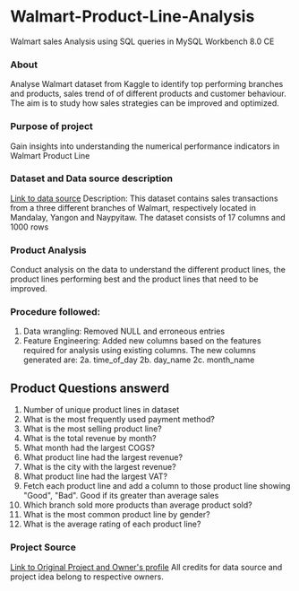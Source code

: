 # Walmart-Product-Line-Analysis
Walmart sales Analysis using SQL queries in MySQL Workbench 8.0 CE

### About
Analyse Walmart dataset from Kaggle to identify top performing branches and products, sales trend of of different products and customer behaviour. The aim is to study how sales strategies can be improved and optimized. 

### Purpose of project
Gain insights into understanding the numerical performance indicators in Walmart Product Line

### Dataset and Data source description
[Link to data source](https://www.kaggle.com/c/walmart-recruiting-store-sales-forecasting)
Description: This dataset contains sales transactions from a three different branches of Walmart, respectively located in Mandalay, Yangon and Naypyitaw. The dataset consists of 17 columns and 1000 rows

### Product Analysis
Conduct analysis on the data to understand the different product lines, the product lines performing best and the product lines that need to be improved.

### Procedure followed:
1. Data wrangling: Removed NULL and erroneous entries
2. Feature Engineering: Added new columns based on the features required for analysis using existing columns. The new columns generated are:
  2a. time_of_day
   2b. day_name
    2c. month_name

## Product Questions answerd
1. Number of unique product lines in dataset
2. What is the most frequently used payment method?
3. What is the most selling product line?
4. What is the total revenue by month?
5. What month had the largest COGS?
6. What product line had the largest revenue?
7. What is the city with the largest revenue?
8. What product line had the largest VAT?
9. Fetch each product line and add a column to those product line showing "Good", "Bad". Good if its greater than average sales
10. Which branch sold more products than average product sold?
11. What is the most common product line by gender?
12. What is the average rating of each product line?

### Project Source
[Link to Original Project and Owner's profile](https://github.com/Princekrampah/WalmartSalesAnalysis?tab=readme-ov-file)
All credits for data source and project idea belong to respective owners.
